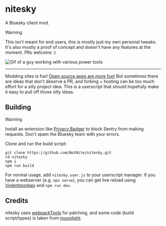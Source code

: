 # nitesky

A Bluesky client mod.

> [!WARNING]
>
> This isn't meant for end users, this is mostly just my own personal tweaks. It's also mostly a proof of concept and doesn't have any features at the moment. PRs welcome :)
>
> ![Gif of a guy working with various power tools](https://hl2.sh/guy_constructing_the_thing.gif)

---

Modding sites is fun! [Open source apps are more fun!](https://github.com/bluesky-social/social-app) But sometimes there are ideas that don't deserve a PR, and forking + hosting can be too much effort for a silly project idea. This is a userscript that should hopefully make it easy to pull off those silly ideas.

## Building

> [!WARNING]
>
> Install an extension like [Privacy Badger](https://privacybadger.org/) to block Sentry from making requests. Don't spam the Bluesky team with your errors.

Clone and run the build script:

```shell
git clone https://github.com/NotNite/nitesky.git
cd nitesky
npm i
npm run build
```

For normal usage, add `nitesky.user.js` to your userscript manager. If you have a webserver (e.g. `npx serve`), you can get live reload using [Violentmonkey](https://violentmonkey.github.io/) and `npm run dev`.

## Credits

nitesky uses [webpackTools](https://github.com/moonlight-mod/webpackTools) for patching, and some code (build script/types) is taken from [moonlight](https://github.com/moonlight-mod/moonlight).
